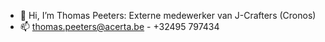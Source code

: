 - 👋 Hi, I’m Thomas Peeters: Externe medewerker van J-Crafters (Cronos)
- 📫 thomas.peeters@acerta.be  -  +32495 797434

